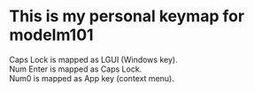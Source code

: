 # This is my personal keymap for modelm101

Caps Lock is mapped as LGUI (Windows key).  
Num Enter is mapped as Caps Lock.  
Num0 is mapped as App key (context menu). 